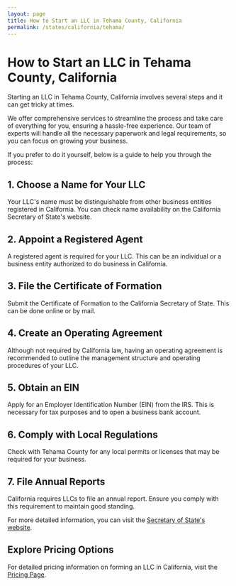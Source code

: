 ```yaml
---
layout: page
title: How to Start an LLC in Tehama County, California
permalink: /states/california/tehama/
---
```


<h1>How to Start an LLC in Tehama County, California</h1>

<p>Starting an LLC in Tehama County, California involves several steps and it can get tricky at times.</p>

<p>We offer comprehensive services to streamline the process and take care of everything for you, ensuring a hassle-free experience. Our team of experts will handle all the necessary paperwork and legal requirements, so you can focus on growing your business.</p>

<p>If you prefer to do it yourself, below is a guide to help you through the process:</p>

<h2>1. Choose a Name for Your LLC</h2>
<p>Your LLC's name must be distinguishable from other business entities registered in California. You can check name availability on the California Secretary of State's website.</p>

<h2>2. Appoint a Registered Agent</h2>
<p>A registered agent is required for your LLC. This can be an individual or a business entity authorized to do business in California.</p>

<h2>3. File the Certificate of Formation</h2>
<p>Submit the Certificate of Formation to the California Secretary of State. This can be done online or by mail.</p>

<h2>4. Create an Operating Agreement</h2>
<p>Although not required by California law, having an operating agreement is recommended to outline the management structure and operating procedures of your LLC.</p>

<h2>5. Obtain an EIN</h2>
<p>Apply for an Employer Identification Number (EIN) from the IRS. This is necessary for tax purposes and to open a business bank account.</p>

<h2>6. Comply with Local Regulations</h2>
<p>Check with Tehama County for any local permits or licenses that may be required for your business.</p>

<h2>7. File Annual Reports</h2>
<p>California requires LLCs to file an annual report. Ensure you comply with this requirement to maintain good standing.</p>

<p>For more detailed information, you can visit the <a href="https://www.sos.california.gov/">Secretary of State's website</a>.</p>

<h2>Explore Pricing Options</h2>
<p>For detailed pricing information on forming an LLC in California, visit the <a href="{ '/new-pricing/' | relative_url }">Pricing Page</a>.</p>
